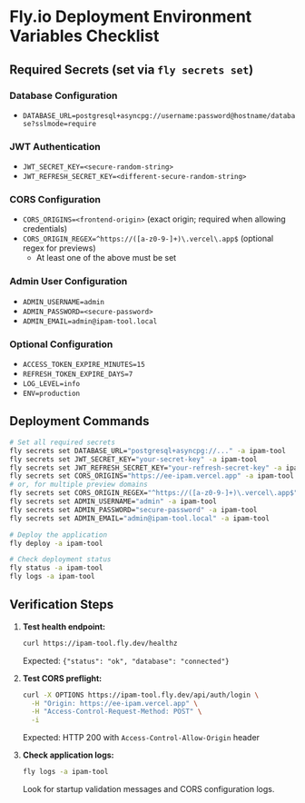 # Fly.io Deployment Environment Variables Checklist

## Required Secrets (set via `fly secrets set`)

### Database Configuration
- `DATABASE_URL=postgresql+asyncpg://username:password@hostname/database?sslmode=require`

### JWT Authentication
- `JWT_SECRET_KEY=<secure-random-string>`
- `JWT_REFRESH_SECRET_KEY=<different-secure-random-string>`

### CORS Configuration
- `CORS_ORIGINS=<frontend-origin>` (exact origin; required when allowing credentials)
- `CORS_ORIGIN_REGEX=^https://([a-z0-9-]+)\.vercel\.app$` (optional regex for previews)
  - At least one of the above must be set

### Admin User Configuration
- `ADMIN_USERNAME=admin`
- `ADMIN_PASSWORD=<secure-password>`
- `ADMIN_EMAIL=admin@ipam-tool.local`

### Optional Configuration
- `ACCESS_TOKEN_EXPIRE_MINUTES=15`
- `REFRESH_TOKEN_EXPIRE_DAYS=7`
- `LOG_LEVEL=info`
- `ENV=production`

## Deployment Commands

```bash
# Set all required secrets
fly secrets set DATABASE_URL="postgresql+asyncpg://..." -a ipam-tool
fly secrets set JWT_SECRET_KEY="your-secret-key" -a ipam-tool
fly secrets set JWT_REFRESH_SECRET_KEY="your-refresh-secret-key" -a ipam-tool
fly secrets set CORS_ORIGINS="https://ee-ipam.vercel.app" -a ipam-tool
# or, for multiple preview domains
fly secrets set CORS_ORIGIN_REGEX="^https://([a-z0-9-]+)\.vercel\.app$" -a ipam-tool
fly secrets set ADMIN_USERNAME="admin" -a ipam-tool
fly secrets set ADMIN_PASSWORD="secure-password" -a ipam-tool
fly secrets set ADMIN_EMAIL="admin@ipam-tool.local" -a ipam-tool

# Deploy the application
fly deploy -a ipam-tool

# Check deployment status
fly status -a ipam-tool
fly logs -a ipam-tool
```

## Verification Steps

1. **Test health endpoint:**
   ```bash
   curl https://ipam-tool.fly.dev/healthz
   ```
   Expected: `{"status": "ok", "database": "connected"}`

2. **Test CORS preflight:**
   ```bash
   curl -X OPTIONS https://ipam-tool.fly.dev/api/auth/login \
     -H "Origin: https://ee-ipam.vercel.app" \
     -H "Access-Control-Request-Method: POST" \
     -i
   ```
   Expected: HTTP 200 with `Access-Control-Allow-Origin` header

3. **Check application logs:**
   ```bash
   fly logs -a ipam-tool
   ```
   Look for startup validation messages and CORS configuration logs.
